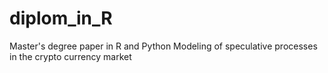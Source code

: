 # diplom_in_R
Master's degree paper in R and Python
Modeling of speculative processes in the crypto currency market 

